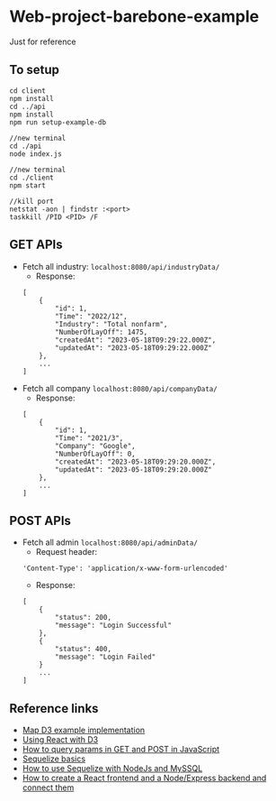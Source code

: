 # Web-project-barebone-example
Just for reference

## To setup
```
cd client
npm install
cd ../api
npm install
npm run setup-example-db

//new terminal
cd ./api
node index.js

//new terminal
cd ./client
npm start

//kill port
netstat -aon | findstr :<port>
taskkill /PID <PID> /F
```
## GET APIs
- Fetch all industry: ```localhost:8080/api/industryData/```  
    - Response:  
    ```
    [
        {
            "id": 1,
            "Time": "2022/12",
            "Industry": "Total nonfarm",
            "NumberOfLayOff": 1475,
            "createdAt": "2023-05-18T09:29:22.000Z",
            "updatedAt": "2023-05-18T09:29:22.000Z"
        },
        ...
    ]
    ```
- Fetch all company ```localhost:8080/api/companyData/```  
    - Response:  
    ```
    [
        {
            "id": 1,
            "Time": "2021/3",
            "Company": "Google",
            "NumberOfLayOff": 0,
            "createdAt": "2023-05-18T09:29:20.000Z",
            "updatedAt": "2023-05-18T09:29:20.000Z"
        },
        ...
    ]
    ```

## POST APIs
- Fetch all admin ```localhost:8080/api/adminData/```  
    - Request header:  
    ```
    'Content-Type': 'application/x-www-form-urlencoded'
    ```
    - Response:  
    ```
    [
        {
            "status": 200,
            "message": "Login Successful"
        },
        {
            "status": 400,
            "message": "Login Failed"
        }
        ...
    ]
    ```

## Reference links
- [Map D3 example implementation](https://d3-graph-gallery.com/graph/choropleth_basic.html)  
- [Using React with D3](https://wattenberger.com/blog/react-and-d3)  
- [How to query params in GET and POST in JavaScript](https://webtips.dev/solutions/send-query-params-in-get-and-post-in-javascript)  
- [Sequelize basics](https://sequelize.org/docs/v6/core-concepts/model-querying-basics/)
- [How to use Sequelize with NodeJs and MySSQL](https://www.digitalocean.com/community/tutorials/how-to-use-sequelize-with-node-js-and-mysql)
- [How to create a React frontend and a Node/Express backend and connect them](https://www.freecodecamp.org/news/create-a-react-frontend-a-node-express-backend-and-connect-them-together-c5798926047c/)
